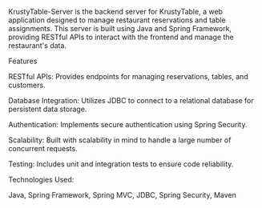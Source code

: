 KrustyTable-Server is the backend server for KrustyTable, a web application designed to manage restaurant reservations and table assignments. This server is built using Java and Spring Framework, providing RESTful APIs to interact with the frontend and manage the restaurant's data.

Features

RESTful APIs: Provides endpoints for managing reservations, tables, and customers.

Database Integration: Utilizes JDBC to connect to a relational database for persistent data storage.

Authentication: Implements secure authentication using Spring Security.

Scalability: Built with scalability in mind to handle a large number of concurrent requests.

Testing: Includes unit and integration tests to ensure code reliability.

Technologies Used:

Java,
Spring Framework,
Spring MVC,
JDBC,
Spring Security,
Maven
